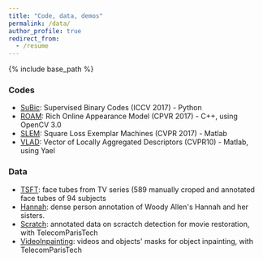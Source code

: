 ```yaml
---
title: "Code, data, demos"
permalink: /data/
author_profile: true
redirect_from:
  - /resume
---
```


{% include base_path %}

### Codes

* [SuBic](https://github.com/technicolor-research/subic): Supervised Binary Codes (ICCV 2017) - Python
* [ROAM](https://github.com/omiksik/roam): Rich Online Appearance Model (CPVR 2017) - C++, using OpenCV 3.0
* [SLEM](https://github.com/rafarez/SLEM): Square Loss Exemplar Machines (CVPR 2017) - Matlab
* [VLAD](http://lear.inrialpes.fr/src/inria_fisher/): Vector of Locally Aggregated Descriptors (CVPR10) - Matlab, using Yael

### Data

* [TSFT](http://grvsharma.com/datasets.html#tsft): face tubes from TV series (589 manually croped and annotated face tubes of 94 subjects
* [Hannah](https://www.technicolor.com/dream/research-innovation/hannah-dataset): dense person annotation of Woody Allen's Hannah and her sisters.
* [Scratch](https://www.technicolor.com/dream/research-innovation/hannah-dataset): annotated data on scractch detection for movie restoration, with TelecomParisTech
* [VideoInpainting](http://perso.telecom-paristech.fr/~gousseau/video_inpainting/): videos and objects' masks for object inpainting, with TelecomParisTech


